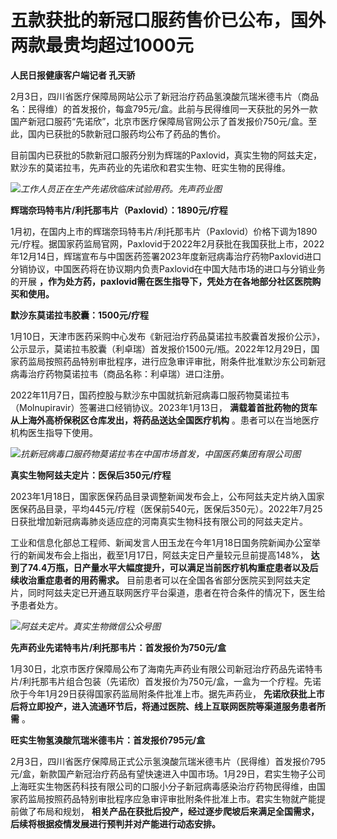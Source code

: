 # 五款获批的新冠口服药售价已公布，国外两款最贵均超过1000元

**人民日报健康客户端记者 孔天骄**

2月3日，四川省医疗保障局网站公示了新冠治疗药品氢溴酸氘瑞米德韦片（商品名：民得维）的首发报价，每盒795元/盒。此前与民得维同一天获批的另外一款国产新冠口服药“先诺欣”，北京市医疗保障局官网公示了首发报价750元/盒。至此，国内已获批的5款新冠口服药均公布了药品的售价。

目前国内已获批的5款新冠口服药分别为辉瑞的Paxlovid，真实生物的阿兹夫定，默沙东的莫诺拉韦，先声药业的先诺欣和君实生物、旺实生物的民得维。

![](https://inews.gtimg.com/newsapp_bt/0/15643906743/1000)_工作人员正在生产先诺欣临床试验用药。先声药业图_

**辉瑞奈玛特韦片/利托那韦片（Paxlovid）：1890元/疗程**

1月初，在国内上市的辉瑞奈玛特韦片/利托那韦片（Paxlovid）价格下调为1890元/疗程。据国家药监局官网，Paxlovid于2022年2月获批在我国获批上市，2022年12月14日，辉瑞宣布与中国医药签署2023年度新冠病毒治疗药物Paxlovid进口分销协议，中国医药将在协议期内负责Paxlovid在中国大陆市场的进口与分销业务的开展
**，作为处方药，paxlovid需在医生指导下，凭处方在各地部分社区医院购买和使用。**

**默沙东莫诺拉韦胶囊：1500元/疗程**

1月10日，天津市医药采购中心发布《新冠治疗药品莫诺拉韦胶囊首发报价公示》，公示显示，莫诺拉韦胶囊（利卓瑞）首发报价1500元/瓶。2022年12月29日，国家药监局按照药品特别审批程序，进行应急审评审批，附条件批准默沙东公司新冠病毒治疗药物莫诺拉韦（商品名称：利卓瑞）进口注册。

2022年11月7日，国药控股与默沙东中国就抗新冠病毒口服药物莫诺拉韦（Molnupiravir）签署进口经销协议。2023年1月13日，
**满载着首批药物的货车从上海外高桥保税区仓库发出，将药品送达全国医疗机构** 。患者可以在当地医疗机构医生指导下使用。

![](https://inews.gtimg.com/newsapp_bt/0/15643906741/1000)_抗新冠病毒口服药物莫诺拉韦在中国市场首发，中国医药集团有限公司图_

**真实生物阿兹夫定片：医保后350元/疗程**

2023年1月18日，国家医保药品目录调整新闻发布会上，公布阿兹夫定片纳入国家医保药品目录，平均445元/疗程（医保前540元，医保后350元）。2022年7月25日获批增加新冠病毒肺炎适应症的河南真实生物科技有限公司的阿兹夫定片。

工业和信息化部总工程师、新闻发言人田玉龙在今年1月18日国务院新闻办公室举行的新闻发布会上指出，截至1月17日，阿兹夫定日产量较元旦前提高148%，
**达到了74.4万瓶，日产量水平大幅度提升，可以满足当前医疗机构重症患者以及后续收治重症患者的用药需求。**
目前患者可以在全国各省部分医院买到阿兹夫定片，同时阿兹夫定已开通互联网医疗平台渠道，患者在符合条件的情况下，医生给予患者处方。

![](https://inews.gtimg.com/newsapp_bt/0/15643906735/1000)_阿兹夫定片。真实生物微信公众号图_

**先声药业先诺特韦片/利托那韦片：首发报价为750元/盒**

1月30日，北京市医疗保障局公布了海南先声药业有限公司新冠治疗药品先诺特韦片/利托那韦片组合包装（先诺欣）首发报价为750元/盒，一盒为一个疗程。先诺欣于今年1月29日获得国家药监局附条件批准上市。据先声药业，
**先诺欣获批上市后将立即投产，进入流通环节后，将通过医院、线上互联网医院等渠道服务患者所需** 。

**旺实生物氢溴酸氘瑞米德韦片：首发报价795元/盒**

2月3日，四川省医疗保障局正式公示氢溴酸氘瑞米德韦片（民得维）首发报价795元/盒，新款国产新冠治疗药品有望快速进入中国市场。1月29日，君实生物子公司上海旺实生物医药科技有限公司的口服小分子新冠病毒感染治疗药物民得维，由国家药监局按照药品特别审批程序应急审评审批附条件批准上市。君实生物就产能提前做了布局和规划，
**相关产品在获批后投产，经过逐步爬坡后来满足全国需求，后续将根据疫情发展进行预判并对产能进行动态安排。**


